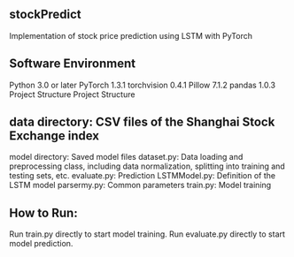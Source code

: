 ## stockPredict
Implementation of stock price prediction using LSTM with PyTorch

## Software Environment
Python 3.0 or later
PyTorch 1.3.1
torchvision 0.4.1
Pillow 7.1.2
pandas 1.0.3
Project Structure
Project Structure

## data directory: CSV files of the Shanghai Stock Exchange index
model directory: Saved model files
dataset.py: Data loading and preprocessing class, including data normalization, splitting into training and testing sets, etc.
evaluate.py: Prediction
LSTMModel.py: Definition of the LSTM model
parsermy.py: Common parameters
train.py: Model training

## How to Run:
Run train.py directly to start model training.
Run evaluate.py directly to start model prediction.

